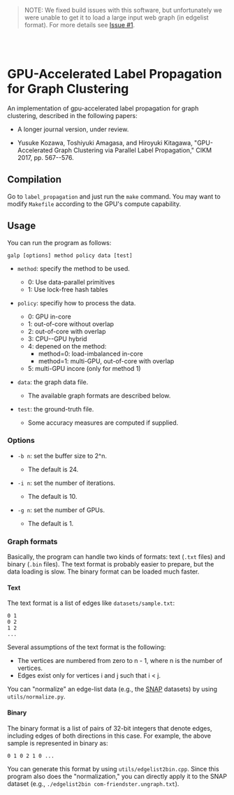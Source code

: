 > NOTE: We fixed build issues with this software, but unfortunately we were unable to get it to load a large input web graph (in edgelist format). For more details see [Issue #1](https://github.com/wolfram77/ykzw--galp/issues/1).

<br>
<br>

# GPU-Accelerated Label Propagation for Graph Clustering

An implementation of gpu-accelerated label propagation for graph clustering, described in the
following papers:

* A longer journal version, under review.

* Yusuke Kozawa, Toshiyuki Amagasa, and Hiroyuki Kitagawa,
  "GPU-Accelerated Graph Clustering via Parallel Label Propagation,"
  CIKM 2017, pp. 567--576.


## Compilation

Go to `label_propagation` and just run the `make` command.  You may want to modify `Makefile`
according to the GPU's compute capability.


## Usage

You can run the program as follows:
```
galp [options] method policy data [test]
```

* `method`: specify the method to be used.
  * 0: Use data-parallel primitives
  * 1: Use lock-free hash tables

* `policy`: specifiy how to process the data.
  * 0: GPU in-core
  * 1: out-of-core without overlap
  * 2: out-of-core with overlap
  * 3: CPU--GPU hybrid
  * 4: depened on the method:
    * method=0: load-imbalanced in-core
    * method=1: multi-GPU, out-of-core with overlap
  * 5: multi-GPU incore (only for method 1)

* `data`: the graph data file.
  * The available graph formats are described below.

* `test`: the ground-truth file.
  * Some accuracy measures are computed if supplied.

### Options

* `-b n`: set the buffer size to 2^n.
  * The default is 24.

* `-i n`: set the number of iterations.
  * The default is 10.

* `-g n`: set the number of GPUs.
  * The default is 1.


### Graph formats

Basically, the program can handle two kinds of formats: text (`.txt` files) and binary (`.bin`
files).  The text format is probably easier to prepare, but the data loading is slow.  The binary
format can be loaded much faster.

#### Text

The text format is a list of edges like `datasets/sample.txt`:
```
0 1
0 2
1 2
...
```

Several assumptions of the text format is the following:
* The vertices are numbered from zero to n - 1, where n is the number of vertices.
* Edges exist only for vertices i and j such that i < j.

You can "normalize" an edge-list data (e.g., the [SNAP](https://snap.stanford.edu/data/index.html)
datasets) by using `utils/normalize.py`.


#### Binary

The binary format is a list of pairs of 32-bit integers that denote edges, including edges of both
directions in this case.  For example, the above sample is represented in binary as:
```
0 1 0 2 1 0 ...
```
You can generate this format by using `utils/edgelist2bin.cpp`.  Since this program also
does the "normalization," you can directly apply it to the SNAP dataset (e.g., `./edgelist2bin
com-friendster.ungraph.txt`).
